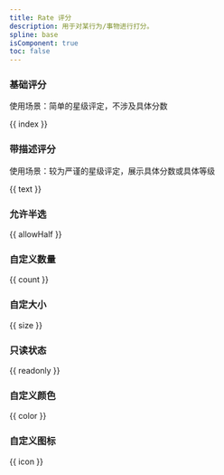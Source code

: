 ```yaml
---
title: Rate 评分
description: 用于对某行为/事物进行打分。
spline: base
isComponent: true
toc: false
---
```


### 基础评分

使用场景：简单的星级评定，不涉及具体分数

{{ index }}

### 带描述评分

使用场景：较为严谨的星级评定，展示具体分数或具体等级

{{ text }}

### 允许半选

{{ allowHalf }}

### 自定义数量

{{ count }}

### 自定大小

{{ size }}

### 只读状态

{{ readonly }}

### 自定义颜色

{{ color }}

### 自定义图标

{{ icon }}

